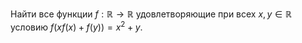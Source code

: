 Найти все функции $f: \mathbb{R}\to \mathbb{R}$  удовлетворяющие при всех $x,y\in \mathbb{R}$  условию $f\left( xf(x)+f(y) \right)={{x}^{2}}+y.$